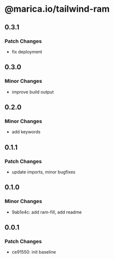 # @marica.io/tailwind-ram

## 0.3.1

### Patch Changes

- fix deployment

## 0.3.0

### Minor Changes

- improve build output

## 0.2.0

### Minor Changes

- add keywords

## 0.1.1

### Patch Changes

- update imports, minor bugfixes

## 0.1.0

### Minor Changes

- 9ab1e4c: add ram-fill, add readme

## 0.0.1

### Patch Changes

- ce91550: init baseline
